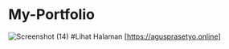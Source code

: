# My-Portfolio
![Screenshot (14)](https://github.com/agusprasetyo328/My-Portfolio/assets/117325376/347e2aae-c40d-4365-a5c9-fcc43256f2b7)
#Lihat Halaman
[https://agusprasetyo.online]
